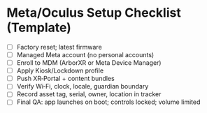 # Meta/Oculus Setup Checklist (Template)
- [ ] Factory reset; latest firmware
- [ ] Managed Meta account (no personal accounts)
- [ ] Enroll to MDM (ArborXR or Meta Device Manager)
- [ ] Apply Kiosk/Lockdown profile
- [ ] Push XR‑Portal + content bundles
- [ ] Verify Wi‑Fi, clock, locale, guardian boundary
- [ ] Record asset tag, serial, owner, location in tracker
- [ ] Final QA: app launches on boot; controls locked; volume limited
